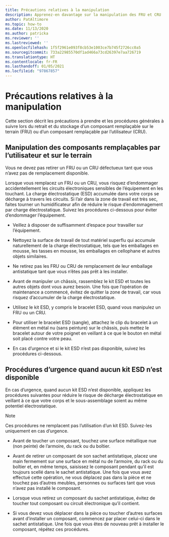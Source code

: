 ```yaml
---
title: Précautions relatives à la manipulation
description: Apprenez-en davantage sur la manipulation des FRU et CRU
author: PatAltimore
ms.topic: how-to
ms.date: 11/13/2020
ms.author: patricka
ms.reviewer: ''
ms.lastreviewed: ''
ms.openlocfilehash: 1f5f2961e093f8cb53e1003ce7b745f2726cc0a5
ms.sourcegitcommit: 733a22985570df1ad466a73cd26397e7aa726719
ms.translationtype: HT
ms.contentlocale: fr-FR
ms.lasthandoff: 01/05/2021
ms.locfileid: "97867857"
---
```

# <a name="handling-precautions"></a>Précautions relatives à la manipulation

Cette section décrit les précautions à prendre et les procédures générales à suivre lors du retrait et du stockage d’un composant remplaçable sur le terrain (FRU) ou d’un composant remplaçable par l’utilisateur (CRU).

## <a name="handling-field-and-customer-replaceable-units"></a>Manipulation des composants remplaçables par l’utilisateur et sur le terrain

Vous ne devez pas retirer un FRU ou un CRU défectueux tant que vous n’avez pas de remplacement disponible.

Lorsque vous remplacez un FRU ou un CRU, vous risquez d’endommager accidentellement les circuits électroniques sensibles de l’équipement en les touchant. La charge électrostatique (ESD) accumulée dans votre corps se décharge à travers les circuits. Si l’air dans la zone de travail est très sec, faites tourner un humidificateur afin de réduire le risque d’endommagement par charge électrostatique. Suivez les procédures ci-dessous pour éviter d’endommager l’équipement.

-   Veillez à disposer de suffisamment d’espace pour travailler sur l’équipement.

-   Nettoyez la surface de travail de tout matériel superflu qui accumule naturellement de la charge électrostatique, tels que les emballages en mousse, les tasses en mousse, les emballages en cellophane et autres objets similaires.

-   Ne retirez pas les FRU ou CRU de remplacement de leur emballage antistatique tant que vous n’êtes pas prêt à les installer.

-   Avant de manipuler un châssis, rassemblez le kit ESD et toutes les autres objets dont vous aurez besoin. Une fois que l’opération de maintenance a commencé, évitez de quitter la zone de travail, car vous risquez d’accumuler de la charge électrostatique.

-   Utilisez le kit ESD, y compris le bracelet ESD, quand vous manipulez un FRU ou un CRU.

-   Pour utiliser le bracelet ESD (sangle), attachez le clip du bracelet à un élément en métal nu (sans peinture) sur le châssis, puis mettez le bracelet autour de votre poignet en veillant à ce que le bouton en métal soit placé contre votre peau.

-   En cas d’urgence et si le kit ESD n’est pas disponible, suivez les procédures ci-dessous.

## <a name="emergency-procedures-when-an-esd-kit-is-not-available"></a>Procédures d’urgence quand aucun kit ESD n’est disponible

En cas d’urgence, quand aucun kit ESD n’est disponible, appliquez les procédures suivantes pour réduire le risque de décharge électrostatique en veillant à ce que votre corps et le sous-assemblage soient au même potentiel électrostatique.

> [!NOTE]
> Ces procédures ne remplacent pas l’utilisation d’un kit ESD. Suivez-les uniquement en cas d’urgence.

-   Avant de toucher un composant, touchez une surface métallique nue (non peinte) de l’armoire, du rack ou du boîtier.

-   Avant de retirer un composant de son sachet antistatique, placez une main fermement sur une surface en métal nu de l’armoire, du rack ou du boîtier et, en même temps, saisissez le composant pendant qu’il est toujours scellé dans le sachet antistatique. Une fois que vous avez effectué cette opération, ne vous déplacez pas dans la pièce et ne touchez pas d’autres meubles, personnes ou surfaces tant que vous n’avez pas installé le composant.

-   Lorsque vous retirez un composant du sachet antistatique, évitez de toucher tout composant ou circuit électronique qu’il contient.

-   Si vous devez vous déplacer dans la pièce ou toucher d’autres surfaces avant d’installer un composant, commencez par placer celui-ci dans le sachet antistatique.
    Une fois que vous êtes de nouveau prêt à installer le composant, répétez ces procédures.

